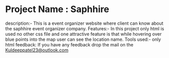 # Project Name : Saphhire 
description:-  This is a event organizer website where client can know about the saphhire event organizer company.
Features:- In this project only html is used no other css file and one attractive feature is that while hovering over blue points into the map user can see the location name.
Tools used:- only html
feedback: If you have any feedback drop the mail on the Kuldeeppatel23@outlook.com
